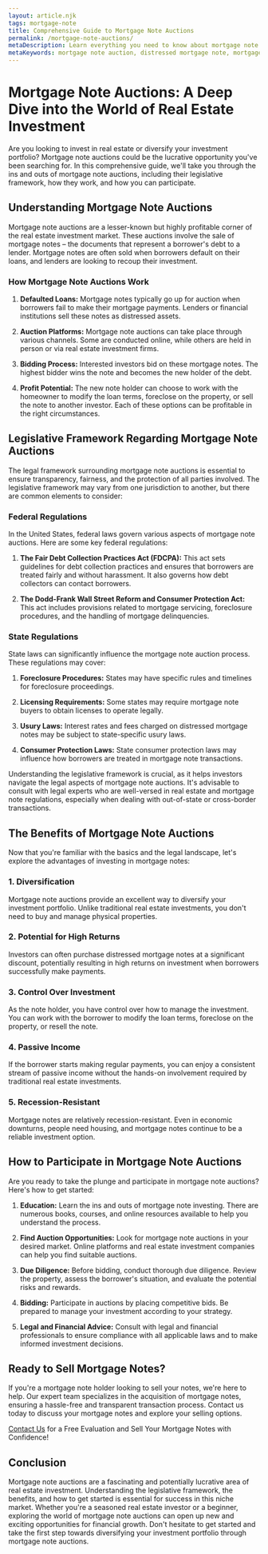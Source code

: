 ```yaml
---
layout: article.njk
tags: mortgage-note
title: Comprehensive Guide to Mortgage Note Auctions
permalink: /mortgage-note-auctions/
metaDescription: Learn everything you need to know about mortgage note auctions, from the basics to the legislative framework to how to get started.
metaKeywords: mortgage note auction, distressed mortgage note, mortgage note investing, mortgage note checklist, mortgage note due diligence, mortgage note foreclosure
---
```


# Mortgage Note Auctions: A Deep Dive into the World of Real Estate Investment

Are you looking to invest in real estate or diversify your investment portfolio? Mortgage note auctions could be the lucrative opportunity you've been searching for. In this comprehensive guide, we'll take you through the ins and outs of mortgage note auctions, including their legislative framework, how they work, and how you can participate.

## Understanding Mortgage Note Auctions

Mortgage note auctions are a lesser-known but highly profitable corner of the real estate investment market. These auctions involve the sale of mortgage notes – the documents that represent a borrower's debt to a lender. Mortgage notes are often sold when borrowers default on their loans, and lenders are looking to recoup their investment.

### How Mortgage Note Auctions Work

1. **Defaulted Loans:** Mortgage notes typically go up for auction when borrowers fail to make their mortgage payments. Lenders or financial institutions sell these notes as distressed assets.

2. **Auction Platforms:** Mortgage note auctions can take place through various channels. Some are conducted online, while others are held in person or via real estate investment firms.

3. **Bidding Process:** Interested investors bid on these mortgage notes. The highest bidder wins the note and becomes the new holder of the debt.

4. **Profit Potential:** The new note holder can choose to work with the homeowner to modify the loan terms, foreclose on the property, or sell the note to another investor. Each of these options can be profitable in the right circumstances.

## Legislative Framework Regarding Mortgage Note Auctions

The legal framework surrounding mortgage note auctions is essential to ensure transparency, fairness, and the protection of all parties involved. The legislative framework may vary from one jurisdiction to another, but there are common elements to consider:

### Federal Regulations

In the United States, federal laws govern various aspects of mortgage note auctions. Here are some key federal regulations:

1. **The Fair Debt Collection Practices Act (FDCPA):** This act sets guidelines for debt collection practices and ensures that borrowers are treated fairly and without harassment. It also governs how debt collectors can contact borrowers.

2. **The Dodd-Frank Wall Street Reform and Consumer Protection Act:** This act includes provisions related to mortgage servicing, foreclosure procedures, and the handling of mortgage delinquencies.

### State Regulations

State laws can significantly influence the mortgage note auction process. These regulations may cover:

1. **Foreclosure Procedures:** States may have specific rules and timelines for foreclosure proceedings.

2. **Licensing Requirements:** Some states may require mortgage note buyers to obtain licenses to operate legally.

3. **Usury Laws:** Interest rates and fees charged on distressed mortgage notes may be subject to state-specific usury laws.

4. **Consumer Protection Laws:** State consumer protection laws may influence how borrowers are treated in mortgage note transactions.

Understanding the legislative framework is crucial, as it helps investors navigate the legal aspects of mortgage note auctions. It's advisable to consult with legal experts who are well-versed in real estate and mortgage note regulations, especially when dealing with out-of-state or cross-border transactions.

## The Benefits of Mortgage Note Auctions

Now that you're familiar with the basics and the legal landscape, let's explore the advantages of investing in mortgage notes:

### 1. Diversification

Mortgage note auctions provide an excellent way to diversify your investment portfolio. Unlike traditional real estate investments, you don't need to buy and manage physical properties.

### 2. Potential for High Returns

Investors can often purchase distressed mortgage notes at a significant discount, potentially resulting in high returns on investment when borrowers successfully make payments.

### 3. Control Over Investment

As the note holder, you have control over how to manage the investment. You can work with the borrower to modify the loan terms, foreclose on the property, or resell the note.

### 4. Passive Income

If the borrower starts making regular payments, you can enjoy a consistent stream of passive income without the hands-on involvement required by traditional real estate investments.

### 5. Recession-Resistant

Mortgage notes are relatively recession-resistant. Even in economic downturns, people need housing, and mortgage notes continue to be a reliable investment option.

## How to Participate in Mortgage Note Auctions

Are you ready to take the plunge and participate in mortgage note auctions? Here's how to get started:

1. **Education:** Learn the ins and outs of mortgage note investing. There are numerous books, courses, and online resources available to help you understand the process.

2. **Find Auction Opportunities:** Look for mortgage note auctions in your desired market. Online platforms and real estate investment companies can help you find suitable auctions.

3. **Due Diligence:** Before bidding, conduct thorough due diligence. Review the property, assess the borrower's situation, and evaluate the potential risks and rewards.

4. **Bidding:** Participate in auctions by placing competitive bids. Be prepared to manage your investment according to your strategy.

5. **Legal and Financial Advice:** Consult with legal and financial professionals to ensure compliance with all applicable laws and to make informed investment decisions.

## Ready to Sell Mortgage Notes?

If you're a mortgage note holder looking to sell your notes, we're here to help. Our expert team specializes in the acquisition of mortgage notes, ensuring a hassle-free and transparent transaction process. Contact us today to discuss your mortgage notes and explore your selling options.

[Contact Us](#) for a Free Evaluation and Sell Your Mortgage Notes with Confidence!

## Conclusion

Mortgage note auctions are a fascinating and potentially lucrative area of real estate investment. Understanding the legislative framework, the benefits, and how to get started is essential for success in this niche market. Whether you're a seasoned real estate investor or a beginner, exploring the world of mortgage note auctions can open up new and exciting opportunities for financial growth. Don't hesitate to get started and take the first step towards diversifying your investment portfolio through mortgage note auctions.
